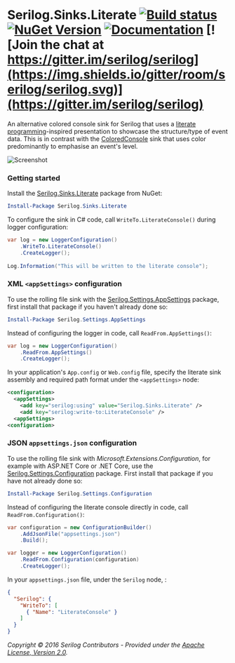# Serilog.Sinks.Literate [![Build status](https://ci.appveyor.com/api/projects/status/nrj4s6rbgtf4210m?svg=true)](https://ci.appveyor.com/project/serilog/serilog-sinks-literate) [![NuGet Version](http://img.shields.io/nuget/v/Serilog.Sinks.Literate.svg?style=flat)](https://www.nuget.org/packages/Serilog.Sinks.Literate/) [![Documentation](https://img.shields.io/badge/docs-wiki-yellow.svg)](https://github.com/serilog/serilog/wiki) [![Join the chat at https://gitter.im/serilog/serilog](https://img.shields.io/gitter/room/serilog/serilog.svg)](https://gitter.im/serilog/serilog)

An alternative colored console sink for Serilog that uses a [literate programming](http://en.wikipedia.org/wiki/Literate_programming)-inspired presentation to showcase the structure/type of event data.  This is in contrast with the [ColoredConsole](https://github.com/serilog/serilog-sinks-coloredconsole) sink that uses color predominantly to emphasise an event's level.

![Screenshot](https://raw.githubusercontent.com/serilog/serilog-sinks-literate/dev/assets/Screenshot.png)

### Getting started

Install the [Serilog.Sinks.Literate](https://nuget.org/packages/serilog.sinks.literate) package from NuGet:

```powershell
Install-Package Serilog.Sinks.Literate
```

To configure the sink in C# code, call `WriteTo.LiterateConsole()` during logger configuration:

```csharp
var log = new LoggerConfiguration()
    .WriteTo.LiterateConsole()
    .CreateLogger();
    
Log.Information("This will be written to the literate console");
```

### XML `<appSettings>` configuration

To use the rolling file sink with the [Serilog.Settings.AppSettings](https://github.com/serilog/serilog-settings-appsettings) package, first install that package if you haven't already done so:

```powershell
Install-Package Serilog.Settings.AppSettings
```

Instead of configuring the logger in code, call `ReadFrom.AppSettings()`:

```csharp
var log = new LoggerConfiguration()
    .ReadFrom.AppSettings()
    .CreateLogger();
```

In your application's `App.config` or `Web.config` file, specify the literate sink assembly and required path format under the `<appSettings>` node:

```xml
<configuration>
  <appSettings>
    <add key="serilog:using" value="Serilog.Sinks.Literate" />
    <add key="serilog:write-to:LiterateConsole" />
  <appSettings>
<configuration>
```


### JSON `appsettings.json` configuration

To use the rolling file sink with _Microsoft.Extensions.Configuration_, for example with ASP.NET Core or .NET Core, use the [Serilog.Settings.Configuration](https://github.com/serilog/serilog-settings-configuration) package. First install that package if you have not already done so:

```powershell
Install-Package Serilog.Settings.Configuration
```

Instead of configuring the literate console directly in code, call `ReadFrom.Configuration()`:

```csharp
var configuration = new ConfigurationBuilder()
    .AddJsonFile("appsettings.json")
    .Build();

var logger = new LoggerConfiguration()
    .ReadFrom.Configuration(configuration)
    .CreateLogger();
```

In your `appsettings.json` file, under the `Serilog` node, :

```json
{
  "Serilog": {
    "WriteTo": [
      { "Name": "LiterateConsole" }
    ]
  }
}
```

_Copyright &copy; 2016 Serilog Contributors - Provided under the [Apache License, Version 2.0](http://apache.org/licenses/LICENSE-2.0.html)._


